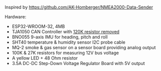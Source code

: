 Inspired by https://github.com/AK-Homberger/NMEA2000-Data-Sender

Hardware:
- ESP32-WROOM-32, 4MB
- TJA1050 CAN Controller with [120K resistor removed](https://github.com/AK-Homberger/NMEA2000-Data-Sender/tree/master?tab=readme-ov-file#remove-the-120-ohm-resistor-from-the-transceiver)
- BNO055 9-axis IMU for heading, pitch and roll
- SHT40 temperature & humidity sensor I2C probe cable
- MQ-2 smoke & gas sensor on a sensor board providing analog output
- 100K & 27K resistors for measuring 12V bus voltage
- A yellow LED + 48 Ohm resistor
- 3.5A DC-DC Step-Down Voltage Regulator Board with 5V output
